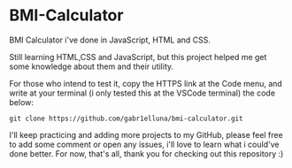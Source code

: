 # BMI-Calculator
BMI Calculator i've done in JavaScript, HTML and CSS.

Still learning HTML,CSS and JavaScript, but this project helped me get some knowledge about them and their utility.

For those who intend to test it, copy the HTTPS link at the Code menu, and write at your terminal (i only tested this at the VSCode terminal) the code below:
```
git clone https://github.com/gabr1elluna/bmi-calculator.git
```
I'll keep practicing and adding more projects to my GitHub, please feel free to add some comment or open any issues, i'll love to learn what i could've done better.
For now, that's all, thank you for checking out this repository :)

